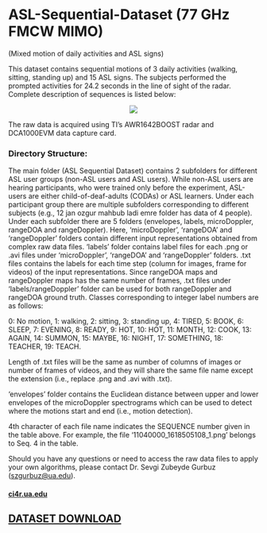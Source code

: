# ASL-Sequential-Dataset (77 GHz FMCW MIMO)
(Mixed motion of daily activities and ASL signs)

This dataset contains sequential motions of 3 daily activities (walking, sitting, standing up) and 15 ASL signs. The subjects performed the prompted activities for 24.2 seconds in the line of sight of the radar. Complete description of sequences is listed below:

<p align="center">
  <img src="https://user-images.githubusercontent.com/66335348/123162029-bc279d00-d435-11eb-914b-06c5b20a4489.png" />
</p>

The raw data is acquired using TI’s AWR1642BOOST radar and DCA1000EVM data capture card.

### Directory Structure:

The main folder (ASL Sequential Dataset) contains 2 subfolders for different ASL user groups (non-ASL users and ASL users). While non-ASL users are hearing participants, who were trained only before the experiment, ASL-users are either child-of-deaf-adults (CODAs) or ASL learners. Under each participant group there are multiple subfolders corresponding to different subjects (e.g., 12 jan ozgur mahbub ladi emre folder has data of 4 people). Under each subfolder there are 5 folders (envelopes, labels, microDoppler, rangeDOA and rangeDoppler). Here, ‘microDoppler’, ‘rangeDOA’ and ‘rangeDoppler’ folders contain different input representations obtained from complex raw data files. ‘labels’ folder contains label files for each .png or .avi files under ‘microDoppler’, ‘rangeDOA’ and ‘rangeDoppler’ folders. .txt files contains the labels for each time step (column for images, frame for videos) of the input representations. Since rangeDOA maps and rangeDoppler maps has the same number of frames, .txt files under ‘labels/rangeDoppler’ folder can be used for both rangeDoppler and rangeDOA ground truth. Classes corresponding to integer label numbers are as follows:

0: No motion, 1: walking, 2: sitting, 3: standing up, 4: TIRED, 5: BOOK, 6: SLEEP, 7: EVENING, 8: READY, 9: HOT, 10: HOT, 11: MONTH, 12: COOK, 13: AGAIN, 14: SUMMON, 15: MAYBE, 16: NIGHT, 17: SOMETHING, 18: TEACHER, 19: TEACH.

Length of .txt files will be the same as number of columns of images or number of frames of videos, and they will share the same file name except the extension (i.e., replace .png and .avi with .txt).

‘envelopes’ folder contains the Euclidean distance between upper and lower envelopes of the microDoppler spectrograms which can be used to detect where the motions start and end (i.e., motion detection).

4th character of each file name indicates the SEQUENCE number given in the table above. For example, the file ‘11040000_1618505108_1.png’ belongs to Seq. 4 in the table.

Should you have any questions or need to access the raw data files to apply your own algorithms, please contact Dr. Sevgi Zubeyde Gurbuz (szgurbuz@ua.edu).

#### [ci4r.ua.edu](https://ci4r.ua.edu)

## [DATASET DOWNLOAD](https://drive.google.com/drive/folders/1AZRB-uCphFzmG-q_0cvmIad1un4HPMxU?usp=sharing)
